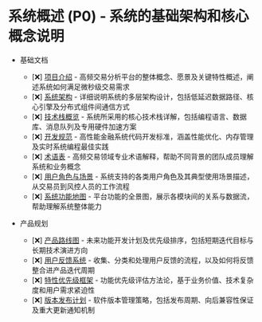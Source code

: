# 系统概述 (P0) - 系统的基础架构和核心概念说明

- 基础文档
  - [❌] [项目介绍](./overview/introduction.md) - 高频交易分析平台的整体概念、愿景及关键特性概述，阐述系统如何满足微秒级交易需求
  - [❌] [系统架构](./overview/architecture.md) - 详细说明系统的多层架构设计，包括低延迟数据路径、核心引擎及分布式组件间通信方式
  - [❌] [技术栈概览](./overview/tech-stack.md) - 系统所采用的核心技术栈详解，包括编程语言、数据库、消息队列及专用硬件加速方案
  - [❌] [开发规范](./overview/coding-standards.md) - 高性能金融系统代码开发标准，涵盖性能优化、内存管理及实时系统编程最佳实践
  - [❌] [术语表](./overview/glossary.md) - 高频交易领域专业术语解释，帮助不同背景的团队成员理解系统和业务概念
  - [❌] [用户角色与场景](./overview/user-roles.md) - 系统支持的各类用户角色及其典型使用场景描述，从交易员到风控人员的工作流程
  - [❌] [系统功能地图](./overview/feature-map.md) - 平台功能的全景图，展示各模块间的关系与数据流，帮助理解系统整体能力

- 产品规划
  - [❌] [产品路线图](./overview/product/roadmap.md) - 未来功能开发计划及优先级排序，包括短期迭代目标与长期技术演进方向
  - [❌] [用户反馈系统](./overview/product/feedback.md) - 收集、分类和处理用户反馈的流程，以及如何将反馈整合进产品迭代周期
  - [❌] [特性优先级框架](./overview/product/prioritization.md) - 功能优先级评估方法论，基于业务价值、技术复杂度和用户需求紧迫性
  - [❌] [版本发布计划](./overview/product/release-planning.md) - 软件版本管理策略，包括发布周期、向后兼容性保证及重大更新通知机制 
